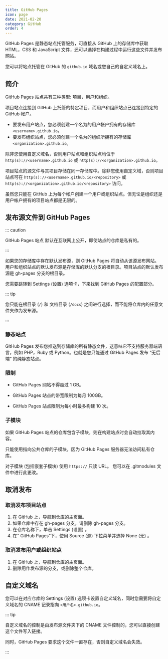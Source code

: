```yaml
---
title: GitHub Pages
icon: page
date: 2021-02-20
category: GitHub
order: 4
---
```


GitHub Pages 是静态站点托管服务，可直接从 GitHub 上的存储库中获取 HTML，CSS 和 JavaScript 文件，还可以选择在构建过程中运行这些文件并发布网站。

您可以将站点托管在 GitHub 的 `github.io` 域名或您自己的自定义域名上。

<!-- more -->

## 简介

GitHub Pages 站点共有三种类型: 项目，用户和组织。

项目站点连接到 GitHub 上托管的特定项目，而用户和组织站点已连接到特定的 GitHub 帐户。

- 要发布用户站点，您必须创建一个名为的用户帐户拥有的存储库 `<username>.github.io`。
- 要发布组织站点，您必须创建一个名为的组织所拥有的存储库 `<organization>.github.io`。

除非您使用自定义域名，否则用户站点和组织站点均位于 `http(s)://<username>.github.io` 或 `http(s)://<organization>.github.io`。

项目站点的源文件与其项目存储在同一存储库中。除非您使用自定义域，否则项目站点可在 `http(s)://<username>.github.io/<repository>` 或 `http(s)://<organization>.github.io/<repository>` 访问。

虽然您只能在 GitHub 上为每个帐户创建一个用户或组织站点。但无论是组织还是用户帐户拥有的项目站点都是无限的。

## 发布源文件到 GitHub Pages

::: caution

GitHub Pages 站点 默认在互联网上公开，即使站点的仓库是私有的。

:::

如果您的存储库中存在默认发布源，则 GitHub Pages 将自动从该源发布网站。用户和组织站点的默认发布源是存储库的默认分支的根目录。项目站点的默认发布源是 gh-pages 分支的根目录。

您需要跳转到 Settings (设置) 选项卡，下来找到 GitHub Pages 的配置部分。

::: tip

您只能在根目录 (`/`) 和 文档目录 (`/docs`) 之间进行选择，而不能将仓库内的任意文件夹作为发布源。

:::

### 静态站点

GitHub Pages 发布您推送到存储库的所有静态文件，这意味它不支持服务器端语言，例如 PHP，Ruby 或 Python。也就是您只能通过 GitHub Pages 发布 “无后端” 的纯静态站点。

### 限制

- GitHub Pages 网站不得超过 1 GB。

- GitHub Pages 站点的带宽限制为每月 100GB。

- GitHub Pages 站点限制为每小时最多构建 10 次。

### 子模块

如果 GitHub Pages 站点的仓库包含子模块，则在构建站点时会自动拉取其内容。

只能使用指向公共仓库的子模块，因为 GitHub Pages 服务器无法访问私有仓库。

对子模块 (包括嵌套子模块) 使用 `https://` 只读 URL。 您可以在 .gitmodules 文件中进行此更改。

## 取消发布

### 取消发布项目站点

1. 在 GitHub 上，导航到仓库的主页面。
1. 如果仓库中存在 gh-pages 分支，请删除 gh-pages 分支。
1. 在仓库名称下，单击 Settings (设置) 。
1. 在“ GitHub Pages”下，使用 Source (源) 下拉菜单并选择 None (无) 。

### 取消发布用户或组织站点

1. 在 GitHub 上，导航到仓库的主页面。
1. 删除用作发布源的分支，或删除整个仓库。

## 自定义域名

您可以在对应仓库的 Settings (设置) 选项卡设置自定义域名，同时您需要将自定义域名的 CNAME 记录指向 `<用户名>.github.io`。

::: tip

自定义域名的控制是由发布源文件夹下的 CNAME 文件控制的，您可以直接创建这个文件写入链接。

同时，GitHub Pages 要求这个文件一直存在，否则自定义域名会失效。

:::
